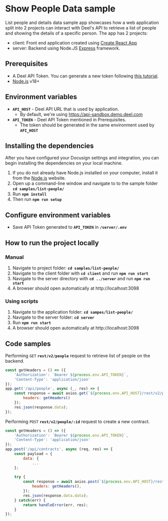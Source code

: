 # Show People Data sample

List people and details data sample app showcases how a web application split into 2 projects can interact with Deel's API to retrieve a list of people and showing the details of a specific person.
The app has 2 projects:
- client: Front end application created using [Create React App](https://create-react-app.dev/) 
- server: Backend using Node.JS [Express](https://expressjs.com/) framework.

## Prerequisites
- A Deel API Token. You can generate a new token following [this tutorial](https://developer.deel.com/docs/api-tokens-1).
- [Node.js](https://nodejs.org/en/download/package-manager) v18+

## Environment variables
- **`API_HOST`** - Deel API URL that is used by application.
  - By default, we're using https://api-sandbox.demo.deel.com
- **`API_TOKEN`** - Deel API Token mentioned in Prerequisites.
  - The token should be generated in the same environment used by **`API_HOST`**

## Installing the dependencies
After you have configured your Docusign settings and integration, you can begin installing the dependencies on your local machine.

1. If you do not already have Node.js installed on your computer, install it from the [Node.js](https://nodejs.org/en) website. 
2. Open up a command-line window and navigate to to the sample folder **`cd samples/list-people/`**
3. Run **`npm install`**
4. Then run **`npm run setup`**

## Configure environment variables
- Save API Token generated to **`API_TOKEN`** in **`/server/.env`**

## How to run the project locally
### Manual
1. Navigate to project folder: **`cd samples/list-people/`**
2. Navigate to the client folder with **`cd client`** and run **`npm run start`**
3. Navigate to the server directory with **`cd ../server`** and run **`npm run start`**
4. A browser should open automatically at http://localhost:3098

### Using scripts
1. Navigate to the application folder: **`cd sampes/list-people/`**
2. Navigate to the server folder: **`cd server`**
3. Run **``npm run start``**
4. A browser should open automatically at http://localhost:3098

## Code samples
Performing `GET` **`rest/v2/people`** request to retrieve list of people on the backend.
```javascript
const getHeaders = () => ({
    'Authorization': `Bearer ${process.env.API_TOKEN}`,
    'Content-Type': 'application/json'
});
app.get('/api/people', async (_, res) => {
    const response = await axios.get(`${process.env.API_HOST}/rest/v2/people`, {
        headers: getHeaders()
    });
    res.json(response.data);
});
```

Performing `POST` **`rest/v2/people/:id`** request to create a new contract.
```javascript
const getHeaders = () => ({
    'Authorization': `Bearer ${process.env.API_TOKEN}`,
    'Content-Type': 'application/json'
});
app.post('/api/contracts', async (req, res) => {
    const payload = {
        data: {
            ...
    };
    
    try {
        const response = await axios.post(`${process.env.API_HOST}/rest/v2/contracts`, payload, {
            headers: getHeaders(),
        });
        res.json(response.data.data);
    } catch(err) {
        return handleError(err, res);
    }
});
```
